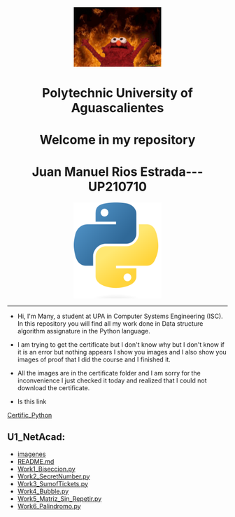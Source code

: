 <center>

<div align="center">
<img alt="Xd" src='U1_NetAcad/imagenes/giphy.gif' width='200'>
</div>

# Polytechnic University of Aguascalientes
# Welcome in my repository
# Juan Manuel Rios Estrada---UP210710

<div align="center">
<img alt="Xd" src='U1_NetAcad/imagenes/Python.png' width='200'>
</div>

</center>

------------

* Hi, I'm Many, a student at UPA in Computer Systems Engineering (ISC). In this repository you will find all my work done in Data structure algorithm assignature in the Python language.


<center>

</center>

* I am trying to get the certificate but I don't know why but I don't know if it is an error but nothing appears I show you images and I also show you images of proof that I did the course and I finished it.

* All the images are in the certificate folder and I am sorry for the inconvenience I just checked it today and realized that I could not download the certificate.
* Is this link

[Certific_Python](https://github.com/up210710/UP210710_dsa/tree/main/Certific_Python)

## U1_NetAcad:

* [imagenes](https://github.com/up210710/UP210710_dsa/tree/main/U1_NetAcad/imagenes)
* [README.md](https://github.com/up210710/UP210710_dsa/blob/main/U1_NetAcad/README.md)
* [Work1_Biseccion.py](https://github.com/up210710/UP210710_dsa/blob/main/U1_NetAcad/Work1_Biseccion.py)
* [Work2_SecretNumber.py](https://github.com/up210710/UP210710_dsa/blob/main/U1_NetAcad/Work2_SecretNumber.py)
* [Work3_SumofTickets.py](https://github.com/up210710/UP210710_dsa/blob/main/U1_NetAcad/Work3_SumofTickets.py)
* [Work4_Bubble.py](https://github.com/up210710/UP210710_dsa/blob/main/U1_NetAcad/Work4_Bubble.py)
* [Work5_Matriz_Sin_Repetir.py](https://github.com/up210710/UP210710_dsa/blob/main/U1_NetAcad/Work5_Matriz_Sin_Repetir.py)
* [Work6_Palindromo.py](https://github.com/up210710/UP210710_dsa/blob/main/U1_NetAcad/Work6_Palindromo.py)